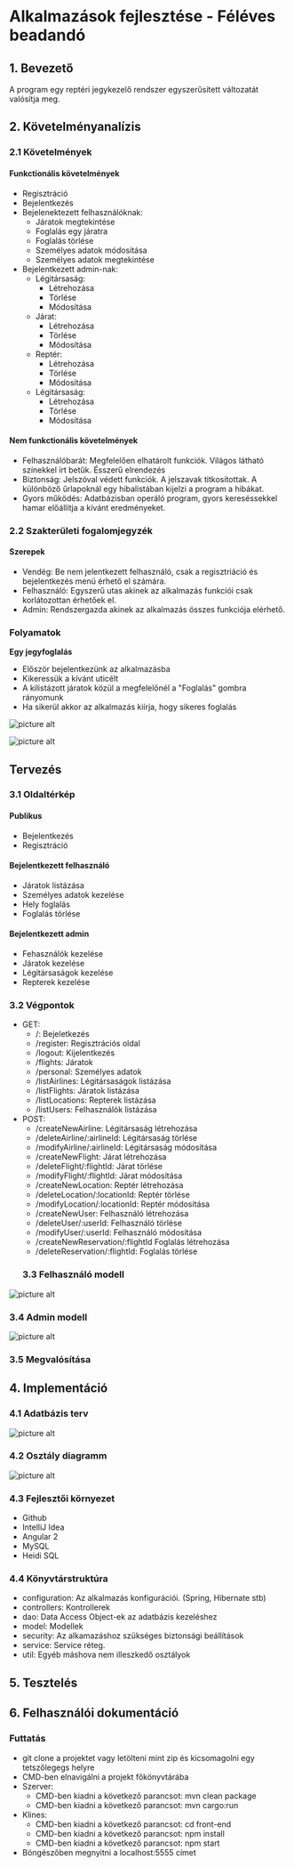 # Alkalmazások fejlesztése - Féléves beadandó
## 1. Bevezető
A program egy reptéri jegykezelő rendszer egyszerűsített változatát valósítja meg.
## 2. Követelményanalízis
### 2.1 Követelmények
#### Funkctionális követelmények
* Regisztráció
* Bejelentkezés
* Bejelenektezett felhasználóknak:
  * Járatok megtekintése
  * Foglalás egy járatra
  * Foglalás törlése
  * Személyes adatok módosítása
  * Személyes adatok megtekintése
* Bejelentkezett admin-nak:
  * Légitársaság:
     * Létrehozása
      * Törlése
      * Módosítása
   * Járat:
     * Létrehozása
      * Törlése
      * Módosítása
   * Reptér:
     * Létrehozása
      * Törlése
      * Módosítása
   * Légitársaság:
     * Létrehozása
      * Törlése
      * Módosítása
   
#### Nem funkctionális követelmények
* Felhasználóbarát: Megfelelően elhatárolt funkciók. Világos látható színekkel írt betűk. Ésszerű elrendezés
* Biztonság: Jelszóval védett funkciók. A jelszavak titkosítottak. A különböző űrlapoknál egy hibalistában kijelzi a program a hibákat.
* Gyors működés: Adatbázisban operáló program, gyors kereséssekkel hamar előállítja a kívánt eredményeket.

### 2.2 Szakterületi fogalomjegyzék
#### Szerepek
* Vendég: Be nem jelentkezett felhasználó, csak a regisztriáció és bejelentkezés menü érhető el számára.
* Felhasználó: Egyszerű utas akinek az alkalmazás funkciói csak korlátozottan érhetőek el.
* Admin: Rendszergazda akinek az alkalmazás összes funkciója elérhető.
### Folyamatok
**Egy jegyfoglalás**
* Először bejelentkezünk az alkalmazásba
* Kikeressük a kívánt uticélt
* A kilistázott járatok közül a megfelelőnél a "Foglalás" gombra rányomunk
* Ha sikerül akkor az alkalmazás kiírja, hogy sikeres foglalás

 ![picture alt](https://github.com/Angerbrood/airlines-lister/blob/develop/img/Abstract_Flow.jpg "Title is optional")
 
 ![picture alt](https://github.com/Angerbrood/airlines-lister/blob/develop/img/Create_Reservation.jpg "Title is optional")
## Tervezés
### 3.1 Oldaltérkép
#### Publikus
* Bejelentkezés
* Regisztráció
#### Bejelentkezett felhasználó
* Járatok listázása
* Személyes adatok kezelése
* Hely foglalás
* Foglalás törlése
#### Bejelentkezett admin
* Fehasználók kezelése
* Járatok kezelése
* Légitársaságok kezelése
* Repterek kezelése
### 3.2 Végpontok
* GET:
  * /: Bejeletkezés
  * /register: Regisztrációs oldal
  * /logout: Kijelentkezés
  * /flights: Járatok
  * /personal: Személyes adatok
  * /listAirlines: Légitársaságok listázása
  * /listFlights: Járatok listázása
  * /listLocations: Repterek listázása
  * /listUsers: Felhasználók listázása
* POST:  
  * /createNewAirline: Légitársaság létrehozása
  * /deleteAirline/:airlineId: Légitársaság törlése
  * /modifyAirline/:airlineId: Légitársaság módosítása
  * /createNewFlight: Járat létrehozása
  * /deleteFlight/:flightId: Járat törlése
  * /modifyFlight/:flightId: Járat módosítása
  * /createNewLocation: Reptér létrehozása
  * /deleteLocation/:locationId: Reptér törlése
  * /modifyLocation/:locationId: Reptér módosítása
  * /createNewUser: Felhasználó létrehozása
  * /deleteUser/:userId: Felhasználó törlése
  * /modifyUser/:userId: Felhasználó módosítása
  * /createNewReservation/:flightId Foglalás létrehozása
  * /deleteReservation/:flightId: Foglalás törlése
  ### 3.3 Felhasználó modell
 ![picture alt](https://github.com/Angerbrood/airlines-lister/blob/develop/img/User.jpg "Title is optional")
  ### 3.4 Admin modell
 ![picture alt](https://github.com/Angerbrood/airlines-lister/blob/develop/img/Admin.jpg "Title is optional")
  ### 3.5 Megvalósítása
  ## 4. Implementáció
  ### 4.1 Adatbázis terv
  ![picture alt](https://github.com/Angerbrood/airlines-lister/blob/develop/img/db-diagram.jpg "Title is optional")
  ### 4.2 Osztály diagramm
  ![picture alt](https://github.com/Angerbrood/airlines-lister/blob/develop/img/uml.png "Title is optional")
  ### 4.3 Fejlesztői környezet
  * Github
  * IntelliJ Idea
  * Angular 2
  * MySQL
  * Heidi SQL
  ### 4.4 Könyvtárstruktúra
  * configuration: Az alkalmazás konfigurációi. (Spring, Hibernate stb)
  * controllers: Kontrollerek
  * dao: Data Access Object-ek az adatbázis kezeléshez
  * model: Modellek
  * security: Az alkamazáshoz szükséges biztonsági beállítások
  * service: Service réteg.
  * util: Egyéb máshova nem illeszkedő osztályok
  ## 5. Tesztelés
  ## 6. Felhasználói dokumentáció
  ### Futtatás
 * git clone a projektet vagy letölteni mint zip és kicsomagolni egy tetszőlegegs helyre
 * CMD-ben elnavigálni a projekt főkönyvtárába
 * Szerver:
   * CMD-ben kiadni a következő parancsot: mvn clean package
   * CMD-ben kiadni a következő parancsot: mvn cargo:run
 * Klines:
   * CMD-ben kiadni a következő parancsot: cd front-end
   * CMD-ben kiadni a következő parancsot: npm install
   * CMD-ben kiadni a következő parancsot: npm start
 * Böngészőben megnyitni a localhost:5555 címet 
